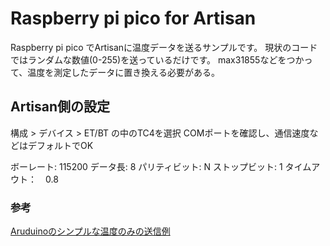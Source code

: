 # Raspberry pi pico for Artisan

Raspberry pi pico でArtisanに温度データを送るサンプルです。
現状のコードではランダムな数値(0-255)を送っているだけです。
max31855などをつかって、温度を測定したデータに置き換える必要がある。


## Artisan側の設定

構成 > デバイス > ET/BT の中のTC4を選択
COMポートを確認し、通信速度などはデフォルトでOK

ボーレート: 115200
データ長:   8
パリティビット: N
ストップビット: 1
タイムアウト：　0.8

### 参考
[Aruduinoのシンプルな温度のみの送信例](https://github.com/FilePhil/TC4-Emulator)
